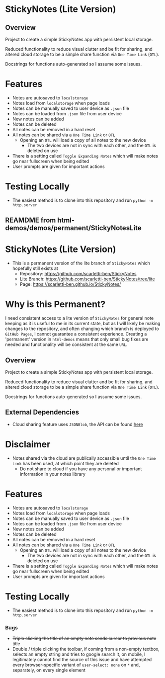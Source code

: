 # StickyNotes (Lite Version)

## Overview
Project to create a simple StickyNotes app with persistent local storage.

Reduced functionality to reduce visual clutter and be fit for sharing, and altered cloud storage to be a simple share function via `One Time Link` (`OTL`).

Docstrings for functions auto-generated so I assume some issues.

# Features
- Notes are autosaved to `localstorage`
- Notes load from `localstorage` when page loads
- Notes can be manually saved to user device as `.json` file
- Notes can be loaded from `.json` file from user device
- New notes can be added
- Notes can be deleted
- All notes can be removed in a hard reset
- All notes can be shared via a `One Time Link` or `OTL`
    - Opening an `OTL` will load a copy of all notes to the new device
        - The two devices are not in sync with each other, and the `OTL` is deleted on use
- There is a setting called `Toggle Expanding Notes` which will make notes go near fullscreen when being edited
- User prompts are given for important actions

# Testing Locally
- The easiest method is to clone into this repository and run `python -m http.server`


## REAMDME from html-demos/demos/permanent/StickyNotesLite

# StickyNotes (Lite Version)
- This is a permanent version of the lite branch of `StickyNotes` which hopefully still exists at
    - Repository: https://github.com/scarletti-ben/StickyNotes
    - Lite Branch: https://github.com/scarletti-ben/StickyNotes/tree/lite
    - Page: https://scarletti-ben.github.io/StickyNotes/

# Why is this Permanent?
I need consistent access to a lite version of `StickyNotes` for general note keeping as it is useful to me in its current state, but as I will likely be making changes to the repository, and often changing which branch is deployed to `GitHub Pages`, I cannot guarantee a consistent experience. Creating a 'permanent' version in `html-demos` means that only small bug fixes are needed and functionality will be consistent at the same `URL`.

## Overview
Project to create a simple StickyNotes app with persistent local storage.

Reduced functionality to reduce visual clutter and be fit for sharing, and altered cloud storage to be a simple share function via `One Time Link` (`OTL`).

Docstrings for functions auto-generated so I assume some issues.

## External Dependencies
- Cloud sharing feature uses `JSONBlob`, the API can be found [here](https://jsonblob.com/api)

# Disclaimer
- Notes shared via the cloud are publically accessible until the `One Time Link` has been used, at which point they are deleted
    - Do not share to cloud if you have any personal or important information in your notes library

# Features
- Notes are autosaved to `localstorage`
- Notes load from `localstorage` when page loads
- Notes can be manually saved to user device as `.json` file
- Notes can be loaded from `.json` file from user device
- New notes can be added
- Notes can be deleted
- All notes can be removed in a hard reset
- All notes can be shared via a `One Time Link` or `OTL`
    - Opening an `OTL` will load a copy of all notes to the new device
        - The two devices are not in sync with each other, and the `OTL` is deleted on use
- There is a setting called `Toggle Expanding Notes` which will make notes go near fullscreen when being edited
- User prompts are given for important actions

# Testing Locally
- The easiest method is to clone into this repository and run `python -m http.server`

### Bugs
- ~~Triple clicking the title of an empty note sends cursor to previous note title~~
- Double / triple clicking the toolbar, if coming from a non-empty textbox, selects an empty string and tries to google search it, on mobile, I legitimately cannot find the source of this issue and have attempted every browser-specific variant of `user-select: none` on `*` and, separately, on every single element